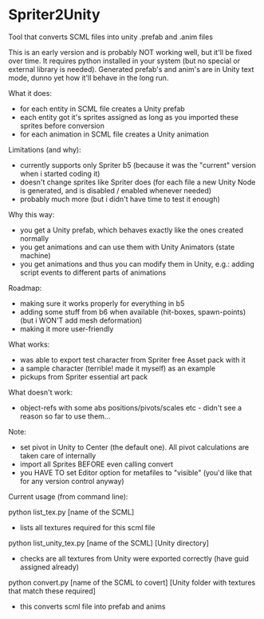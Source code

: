Spriter2Unity
=============

Tool that converts SCML files into unity .prefab and .anim files

This is an early version and is probably NOT working well, but it'll be fixed over time. It requires python installed in your system (but no special or external library is needed). Generated prefab's and anim's are in Unity text mode, dunno yet how it'll behave in the long run.

What it does:
- for each entity in SCML file creates a Unity prefab
- each entity got it's sprites assigned as long as you imported these sprites before conversion
- for each animation in SCML file creates a Unity animation

Limitations (and why):
- currently supports only Spriter b5 (because it was the "current" version when i started coding it)
- doesn't change sprites like Spriter does (for each file a new Unity Node is generated, and is disabled / enabled whenever needed)
- probably much more (but i didn't have time to test it enough)

Why this way:
- you get a Unity prefab, which behaves exactly like the ones created normally
- you get animations and can use them with Unity Animators (state machine)
- you get animations and thus you can modify them in Unity, e.g.: adding script events to different parts of animations

Roadmap:
- making sure it works properly for everything in b5
- adding some stuff from b6 when available (hit-boxes, spawn-points) (but i WON'T add mesh deformation)
- making it more user-friendly

What works:
- was able to export test character from Spriter free Asset pack with it
- a sample character (terrible! made it myself) as an example
- pickups from Spriter essential art pack

What doesn't work:
- object-refs with some abs positions/pivots/scales etc - didn't see a reason so far to use them...

Note:
- set pivot in Unity to Center (the default one). All pivot calculations are taken care of internally
- import all Sprites BEFORE even calling convert
- you HAVE TO set Editor option for metafiles to "visible" (you'd like that for any version control anyway)

Current usage (from command line):

python list_tex.py [name of the SCML]
- lists all textures required for this scml file

python list_unity_tex.py [name of the SCML] [Unity directory]
- checks are all textures from Unity were exported correctly (have guid assigned already)

python convert.py [name of the SCML to covert] [Unity folder with textures that match these required]
- this converts scml file into prefab and anims
